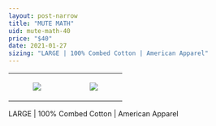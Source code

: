 ```yaml
---
layout: post-narrow
title: "MUTE MATH"
uid: mute-math-40
price: "$40"
date: 2021-01-27
sizing: "LARGE | 100% Combed Cotton | American Apparel"
---
```




<table style="width:100%;"><tr><td style="vertical-align:top;">
      <figure class="tmblr-full" data-orig-height="2048" data-orig-width="1365" data-orig-src="https://concertshirts.netlify.app/shirts/0128/0128-01.jpg"><img src="https://64.media.tumblr.com/466dd0ae89b832f62871b28d284edf1d/4c59ef301326a2fc-df/s540x810/04af6503564088862e575b259e398e87867602e8.jpg" data-orig-height="2048" data-orig-width="1365" data-orig-src="https://concertshirts.netlify.app/shirts/0128/0128-01.jpg"/></figure></td>
    <td style="vertical-align:top;">
      <figure class="tmblr-full" data-orig-height="2048" data-orig-width="1365" data-orig-src="https://concertshirts.netlify.app/shirts/0128/0128-02.jpg"><img src="https://64.media.tumblr.com/5fcd36c71dbbb21e12b39ae91c775ea3/4c59ef301326a2fc-77/s540x810/2c12fc9f471b03c4c47d0fec925fc7874e38d5ca.jpg" data-orig-height="2048" data-orig-width="1365" data-orig-src="https://concertshirts.netlify.app/shirts/0128/0128-02.jpg"/></figure></td>
  </tr></table><p>
  LARGE | 100% Combed Cotton | American Apparel
</p>
